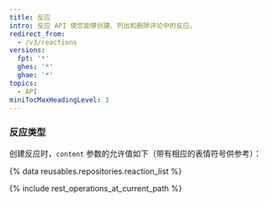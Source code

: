 ```yaml
---
title: 反应
intro: 反应 API 使您能够创建、列出和删除评论中的反应。
redirect_from:
  - /v3/reactions
versions:
  fpt: '*'
  ghes: '*'
  ghae: '*'
topics:
  - API
miniTocMaxHeadingLevel: 3
---
```


### 反应类型

创建反应时，`content` 参数的允许值如下（带有相应的表情符号供参考）：

{% data reusables.repositories.reaction_list %}

{% include rest_operations_at_current_path %}
